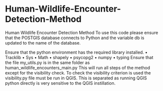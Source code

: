 # Human-Wildlife-Encounter-Detection-Method
Human Wildlife Encounter Detection Method 
To use this code please ensure that the POSTGIS database connects to Python and the variable db is updated to the name of the database.

Ensure that the python environment has the required library installed.
•	Tracklib
•	Sys
•	Math
•	shapely 
•	psycopg2
•	numpy 
•	typing 
Ensure that the file my_utils.py is in the same folder as human_wildlife_encounters_main.py
This will run all steps of the method except for the visibility check. To check the visibility criterion is used the visibility.py file must be run in QGIS. This is separated as running QGIS python directly is very sensitive to the QGIS instillation.
